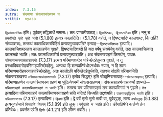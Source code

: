 ```yaml
---
index:  7.3.15
sutra:  संख्यायाः संवत्सरसंख्यस्य च
vritti:  nyasa
---
```


`द्विसांवत्सरिकः` इति। पूर्ववत् तद्धितार्थे समासः। ततः प्राग्वतीयष्ठञ्।
`द्विषाष्टिकः, द्विसाप्ततिकः` इति। ननु च `तमधीष्टो भृतो भृतो भावी` (5.1.80) इत्यत्र कालादिति। (5.1.78) वर्त्तते, न द्विषष्ट्यादिः कालशब्दः, किं तर्हि? संख्याशब्दः, तत्कथं कालाधिकारविहितं प्रत्ययमुत्पादयति? इत्याह--`द्विषष्ट्यादिशब्दः` इत्यादि। कालवाचिशब्दस्तत्र कालग्रहणेन गृह्यते, द्विषष्ट्यादिशब्दो हि यदा वर्षेषु संख्येयेषु वर्त्तते, तदा कालवाचित्वात् कालश्ब्दो भवति। ततः कालाधिकारीयं प्रत्ययमुत्यादयति।
अथ संवत्सरग्रहणं किमर्थम्, यावतः `परिमाणान्तस्यासंज्ञाशाणयोः` (7.3.17) इत्यत्र परिमाणशब्देन परिच्छेदहेतुमात्र गृह्यते, न तु प्रस्थादिवदारोहपरिणाहपरिच्छेदहेतुः, अन्यथा हि शाणप्रतिषेधोऽनर्थकः स्यात्, न हि शाणः परिमाणमारोहपरणाहपरिच्छेदहेतुः, अतः कालोऽपि परिच्छेदहेतुर्भवति, ततश्च सोऽपि परिमाणमिति संवत्सरशब्दस्य `परिमाणस्यासंज्ञाशाणयोः` (7.3.17) इत्येव सिद्धम्? इति चोद्यनिरासायाह--`संवत्सरग्रहणम्` इत्यादि। परिमाणग्रहणेन कालपरिमाणस्य ग्रहणं मा भूदित्येवमर्थं संवत्सरग्रहणम्। संवत्सरग्रहणेनासावर्थो ज्ञाप्यते--`परिमाणग्रहणे कालपरिमाणग्रहणं न भवति` इति। ततश्च यत्र परिमाणग्रहणं तत्र कलपरिमाणं न गृह्यते। `तेन` इत्यादिना परिमाणग्रहणे कालपरिमाणस्याग्रहणे सति यदिष्टं सिध्यति तद्दर्शयति। `उत्तरपदवृद्धिरन भवति` इति। `परिमाणान्तस्य` (7.3.17) इत्यादिना। `द्विवर्षा` इति। द्वे वर्षे भृतो भूतो भावी वा, पूर्ववट्ठक्, तस्य `वर्षाल्लुक्` (5.1.88) इत्यनुवर्त्तमाने `चित्तवति नित्यम्` (5.1.89) इति लुक्। `पर्युदासो न भवति` इति। ङीप्प्रतिषेधे कर्त्तव्ये तेन प्रतिषेधः। प्रवर्त्तत एवेति `द्विगोः` (4.1.21) इति ङीब्न भवति।।

